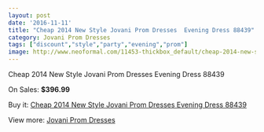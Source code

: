 ```yaml
---
layout: post
date: '2016-11-11'
title: "Cheap 2014 New Style Jovani Prom Dresses  Evening Dress 88439"
category: Jovani Prom Dresses
tags: ["discount","style","party","evening","prom"]
image: http://www.neoformal.com/11453-thickbox_default/cheap-2014-new-style-jovani-prom-dresses-evening-dress-88439.jpg
---
```

Cheap 2014 New Style Jovani Prom Dresses  Evening Dress 88439

On Sales: **$396.99**
<a href="https://www.neoformal.com/en/jovani-prom-dresses-2014/4092-cheap-2014-new-style-jovani-prom-dresses-evening-dress-88439.html"><amp-img layout="responsive" width="600" height="600" src="//www.neoformal.com/11453-thickbox_default/cheap-2014-new-style-jovani-prom-dresses-evening-dress-88439.jpg" alt="Cheap 2014 New Style Jovani Prom Dresses  Evening Dress 88439 0" /></a>
<a href="https://www.neoformal.com/en/jovani-prom-dresses-2014/4092-cheap-2014-new-style-jovani-prom-dresses-evening-dress-88439.html"><amp-img layout="responsive" width="600" height="600" src="//www.neoformal.com/11454-thickbox_default/cheap-2014-new-style-jovani-prom-dresses-evening-dress-88439.jpg" alt="Cheap 2014 New Style Jovani Prom Dresses  Evening Dress 88439 1" /></a>
<a href="https://www.neoformal.com/en/jovani-prom-dresses-2014/4092-cheap-2014-new-style-jovani-prom-dresses-evening-dress-88439.html"><amp-img layout="responsive" width="600" height="600" src="//www.neoformal.com/11455-thickbox_default/cheap-2014-new-style-jovani-prom-dresses-evening-dress-88439.jpg" alt="Cheap 2014 New Style Jovani Prom Dresses  Evening Dress 88439 2" /></a>

Buy it: [Cheap 2014 New Style Jovani Prom Dresses  Evening Dress 88439](https://www.neoformal.com/en/jovani-prom-dresses-2014/4092-cheap-2014-new-style-jovani-prom-dresses-evening-dress-88439.html "Cheap 2014 New Style Jovani Prom Dresses  Evening Dress 88439")

View more: [Jovani Prom Dresses](https://www.neoformal.com/en/53-jovani-prom-dresses-2014 "Jovani Prom Dresses")